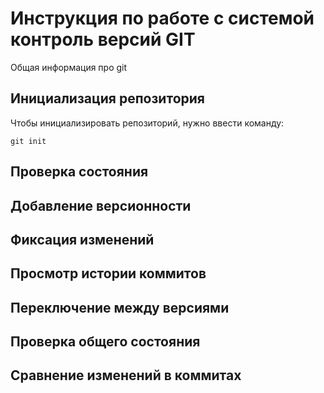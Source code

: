 # **Инструкция по работе с системой контроль версий GIT**
Общая информация про git

## Инициализация репозитория
Чтобы инициализировать репозиторий, нужно ввести команду:

    git init
    
## Проверка состояния 

## Добавление версионности

## Фиксация изменений

## Просмотр истории коммитов
## Переключение между версиями 
## Проверка общего состояния 
## Сравнение изменений в коммитах
